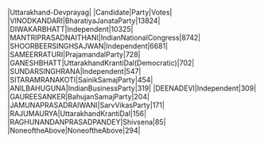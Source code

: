  
|Uttarakhand-Devprayag|
|Candidate|Party|Votes|
|VINODKANDARI|BharatiyaJanataParty|13824|
|DIWAKARBHATT|Independent|10325|
|MANTRIPRASADNAITHANI|IndianNationalCongress|8742|
|SHOORBEERSINGHSAJWAN|Independent|6681|
|SAMEERRATURI|PrajamandalParty|728|
|GANESHBHATT|UttarakhandKrantiDal(Democratic)|702|
|SUNDARSINGHRANA|Independent|547|
|SITARAMRANAKOTI|SainikSamajParty|454|
|ANILBAHUGUNA|IndianBusinessParty|319|
|DEENADEVI|Independent|309|
|GAUREESANKER|BahujanSamajParty|204|
|JAMUNAPRASADRAIWANI|SarvVikasParty|171|
|RAJUMAURYA|UttarakhandKrantiDal|156|
|RAGHUNANDANPRASADPANDEY|Shivsena|85|
|NoneoftheAbove|NoneoftheAbove|294|
